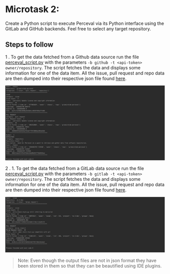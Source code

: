 # Microtask 2:
Create a Python script to execute Perceval via its Python interface using
the GitLab and GitHub backends. Feel free to select any target repository.

## Steps to follow

1 . To get the data fetched from a Github data source run the file [perceval_script.py](./perceval_script.py) 
with the parameters `-b github -t <api-token> owner/repository`. The script fetches the data and displays
some information for one of the data item. All the issue, pull request and repo data are then dumped
into their respective json file found [here](./GitHub_backend).

<img src="./GitHub_backend/github_perceval_log.png" width="800" alt="GitHub Perceval">

2 . 1. To get the data fetched from a GitLab data source run the file [perceval_script.py](./perceval_script.py) 
with the parameters `-b gitlab -t <api-token> owner/repository`. The script fetches the data and displays
some information for one of the data item. All the issue, pull request and repo data are then dumped
into their respective json file found [here](./GitLab_backend).

<img src="./GitLab_backend/gitlab_perceval_log.png" width="800" alt="GitLab Perceval">
 
> Note: Even though the output files are not in json format they have been stored in them so that they
> can be beautified using IDE plugins.
  



